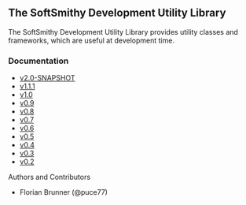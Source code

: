 ## The SoftSmithy Development Utility Library

The SoftSmithy Development Utility Library provides utility classes and frameworks, which are useful at development time.

### Documentation
    
* [v2.0-SNAPSHOT](2.0-SNAPSHOT/docs/site)
* [v1.1.1](1.1.1/docs/site)
* [v1.0](1.0/docs/site)
* [v0.9](0.9/docs/site)
* [v0.8](0.8/docs/site)
* [v0.7](0.7/docs/site)
* [v0.6](0.6/docs/site)
* [v0.5](0.5/docs)
* [v0.4](0.4/docs)
* [v0.3](0.3/docs)
* [v0.2](0.2/docs)

Authors and Contributors

* Florian Brunner (@puce77)
